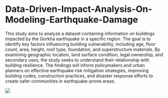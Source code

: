 # Data-Driven-Impact-Analysis-On-Modeling-Earthquake-Damage
This study aims to analyze a dataset containing information on buildings impacted by the Gorkha earthquake in a specific region. The goal is to identify key factors influencing building vulnerability, including age, floor count, area, height, roof type, foundation, and superstructure materials. By examining geographic location, land surface condition, legal ownership, and secondary uses, the study seeks to understand their relationship with building resilience. The findings will inform policymakers and urban planners on effective earthquake risk mitigation strategies, improving building codes, construction practices, and disaster response efforts to create safer communities in earthquake-prone areas.

![](https://cdn-images-1.medium.com/max/1600/0*tAAY-S5oNuSSL0GI.jpg)
